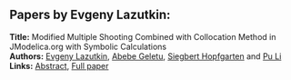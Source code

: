 <h2>Papers by Evgeny Lazutkin:</h2>
<p>
<b>Title:</b> Modified Multiple Shooting Combined with Collocation Method in JModelica.org with Symbolic Calculations<br />
<b>Authors:</b> <a href="../authors/author_190.html">Evgeny Lazutkin</a>, <a href="../authors/author_109.html">Abebe Geletu</a>, <a href="../authors/author_137.html">Siegbert Hopfgarten</a> and <a href="../authors/author_195.html">Pu Li</a><br />
<b>Links:</b> <a href="../abstracts/abstract_105.pdf">Abstract</a>, <a href="../submissions/ECP14096999_LazutkinGeletuHopfgartenLi.pdf">Full paper</a>
</p>
